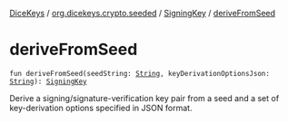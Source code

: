 [DiceKeys](../../index.md) / [org.dicekeys.crypto.seeded](../index.md) / [SigningKey](index.md) / [deriveFromSeed](./derive-from-seed.md)

# deriveFromSeed

`fun deriveFromSeed(seedString: `[`String`](https://kotlinlang.org/api/latest/jvm/stdlib/kotlin/-string/index.html)`, keyDerivationOptionsJson: `[`String`](https://kotlinlang.org/api/latest/jvm/stdlib/kotlin/-string/index.html)`): `[`SigningKey`](index.md)

Derive a signing/signature-verification key pair from a seed and a
set of key-derivation options specified in JSON format.

